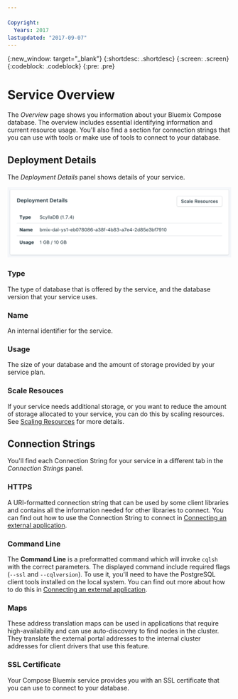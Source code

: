 ```yaml
---

Copyright:
  Years: 2017
lastupdated: "2017-09-07"
---
```


{:new_window: target="_blank"}
{:shortdesc: .shortdesc}
{:screen: .screen}
{:codeblock: .codeblock}
{:pre: .pre}

# Service Overview

The _Overview_ page shows you information about your Bluemix Compose database. The overview includes essential identifying information and current resource usage. You'll also find a section for connection strings that you can use with tools or make use of tools to connect to your database.

## Deployment Details

The _Deployment Details_ panel shows details of your service.

![Deployment Details](./images/scylla-deployment-details.png "A view of the Deployment Details panel")

### Type

The type of database that is offered by the service, and the database version that your service uses.

### Name

An internal identifier for the service.

### Usage

The size of your database and the amount of storage provided by your service plan.

### Scale Resouces

If your service needs additional storage, or you want to reduce the amount of storage allocated to your service, you can do this by scaling resources. See [Scaling Resources](./dashboard-scaling-resources.html) for more details.


## Connection Strings

You'll find each Connection String for your service in a different tab in the _Connection Strings_ panel.

### HTTPS

A URI-formatted connection string that can be used by some client libraries and contains all the information needed for other libraries to connect. You can find out how to use the Connection String to connect in [Connecting an external application](./connecting-external.html).

### Command Line

The **Command Line** is a preformatted command which will invoke `cqlsh` with the correct parameters. The displayed command include required flags (`--ssl` and `--cqlversion`).  To use it, you'll need to have the PostgreSQL client tools installed on the local system. You can find out more about how to do this in [Connecting an external application](./connecting-external.html).

### Maps
These address translation maps can be used in applications that require high-availability and can use auto-discovery to find nodes in the cluster. They translate the external portal addresses to the internal cluster addresses for client drivers that use this feature.

### SSL Certificate

Your Compose Bluemix service provides you with an SSL certificate that you can use to connect to your database.
